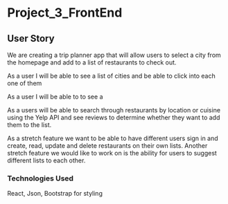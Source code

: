 # Project_3_FrontEnd
## User Story 

We are creating a trip planner app that will allow users to select a city from the homepage and add to a list of restaurants to check out.

As a user I will be able to see a list of cities and be able to click into each one of them 

As a user I will be able to to see a

As a users will be able to search through restaurants by location or cuisine using the Yelp API and see reviews to determine whether they want to add them to the list. 

As a stretch feature we want to be able to have different users sign in and create, read, update and delete restaurants on their own lists. Another stretch feature we would like to work on is the ability for users to suggest different lists to each other.

### Technologies Used 

React, Json, Bootstrap for styling


